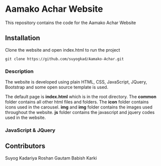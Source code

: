 # Aamako Achar Website

This repository contains the code for the Aamako Achar Website

## Installation

Clone the website and open index.html to run the project

```
git clone https://github.com/suyogkad/Aamako-Achar.git
```

### Description

The website is developed using plain HTML, CSS, JavaScript, JQuery, Bootstrap and some open source template is used.

The default page is **index.html** which is in the root directory. The **common** folder contains all other html files and folders. The **icon** folder contains icons used in the carousel. **img** and **img** folder contains the images used throughout the website. **js** folder contains the javascript and jquery codes used in the website.

### JavaScript & JQuery



## Contributors

Suyog Kadariya
Roshan Gautam
Babish Karki
